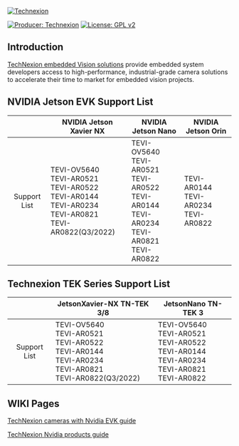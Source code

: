 [![Technexion](https://raw.githubusercontent.com/TechNexion-Vision/TEV-Jetson_Camera_driver/tn_l4t-r32.7.1_kernel-4.9/doc/img/Homepage_Embedded%20Vision_01.png)](https://www.technexion.com/products/embedded-vision/)

[![Producer: Technexion](https://img.shields.io/badge/Producer-Technexion-blue.svg)](https://www.technexion.com)
[![License: GPL v2](https://img.shields.io/badge/License-GPL%20v2-blue.svg)](https://www.gnu.org/licenses/old-licenses/gpl-2.0.en.html)

## Introduction

[TechNexion embedded Vision solutions](https://www.technexion.com/products/embedded-vision/) provide embedded system developers access to high-performance, industrial-grade camera solutions to accelerate their time to market for embedded vision projects.

## NVIDIA Jetson EVK Support List

|              | NVIDIA Jetson Xavier NX                                      | NVIDIA Jetson Nano                                           | NVIDIA Jetson Orin                                           |
| :----------: | ------------------------------------------------------------ | ------------------------------------------------------------ |------------------------------------------------------------ |
| Support List | TEVI-OV5640<br />TEVI-AR0521<br />TEVI-AR0522<br />TEVI-AR0144<br />TEVI-AR0234<br />TEVI-AR0821<br />TEVI-AR0822(Q3/2022) | TEVI-OV5640<br />TEVI-AR0521<br />TEVI-AR0522<br />TEVI-AR0144<br />TEVI-AR0234<br />TEVI-AR0821<br />TEVI-AR0822 | TEVI-AR0144<br />TEVI-AR0234<br />TEVI-AR0822 |

## Technexion TEK Series Support List

|              | JetsonXavier-NX TN-TEK 3/8                                   | JetsonNano TN-TEK 3                                          |
| :----------: | ------------------------------------------------------------ | ------------------------------------------------------------ |
| Support List | TEVI-OV5640<br />TEVI-AR0521<br />TEVI-AR0522<br />TEVI-AR0144<br />TEVI-AR0234<br />TEVI-AR0821<br />TEVI-AR0822(Q3/2022) | TEVI-OV5640<br />TEVI-AR0521<br />TEVI-AR0522<br />TEVI-AR0144<br />TEVI-AR0234<br />TEVI-AR0821<br />TEVI-AR0822 |

## WIKI Pages

[TechNexion cameras with Nvidia EVK guide](https://developer.technexion.com/docs/tevi-arxxxx-cameras-on-nvidia-jetson-nano)

[TechNexion Nvidia products guide](https://developer.technexion.com/docs/1)
